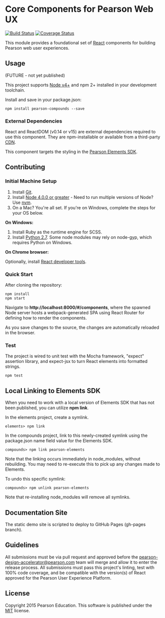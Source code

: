 # Core Components for Pearson Web UX 
[![Build Status](https://travis-ci.org/Pearson-Higher-Ed/compounds.svg?branch=v0)](https://travis-ci.org/Pearson-Higher-Ed/compounds)
[![Coverage Status](https://coveralls.io/repos/github/Pearson-Higher-Ed/compounds/badge.svg?branch=v0)](https://coveralls.io/github/Pearson-Higher-Ed/compounds?branch=v0)

This module provides a foundational set of [React](http://facebook.github.io/react) components for building Pearson web 
user experiences.

## Usage

(FUTURE - not yet published)

This project supports [Node v4+](https://nodejs.org) and npm 2+ installed in your development toolchain.

Install and save in your package.json:

    npm install pearson-compounds --save

### External Dependencies

React and ReactDOM (v0.14 or v15) are external dependencies required to use this component. They are npm-installable or 
available from a third-party [CDN](https://cdnjs.com/libraries/react/).

This component targets the styling in the [Pearson Elements SDK](https://www.npmjs.com/package/pearson-elements).

## Contributing

### Initial Machine Setup

1. Install [Git](https://git-scm.com/downloads). 
2. Install [Node 4.0.0 or greater](https://nodejs.org) - Need to run multiple versions of Node? Use [nvm](https://github.com/creationix/nvm).
3. On a Mac? You're all set. If you're on Windows, complete the steps for your OS below.  

**On Windows:**

1. Install Ruby as the runtime engine for SCSS.
2. Install [Python 2.7](https://www.python.org/downloads/). Some node modules may rely on node-gyp, which requires Python on Windows.

**On Chrome browser:**

Optionally, install [React developer tools](https://chrome.google.com/webstore/detail/react-developer-tools/fmkadmapgofadopljbjfkapdkoienihi?hl=en).

### Quick Start

After cloning the repository:

    npm install
    npm start
    
Navigate to **http://localhost:8000/#/components**, where the spawned Node server hosts a webpack-generated SPA using 
React Router for defining how to render the components.

As you save changes to the source, the changes are automatically reloaded in the browser.

### Test

The project is wired to unit test with the Mocha framework, "expect" assertion library, and expect-jsx to turn React 
elements into formatted strings.

    npm test
    
## Local Linking to Elements SDK

When you need to work with a local version of Elements SDK that has not been published, you can utilize **npm link**.

In the elements project, create a symlink.
    
    elements> npm link
    
In the compounds project, link to this newly-created symlink using the package.json name field value for the Elements SDK.

    compounds> npm link pearson-elements
    
Note that the linking occurs immediately in node_modules, without rebuilding. You may need to re-execute this to pick up
any changes made to Elements.

To undo this specific symlink:

    compounds> npm unlink pearson-elements
    
Note that re-installing node_modules will remove all symlinks.

## Documentation Site

The static demo site is scripted to deploy to GitHub Pages (gh-pages branch).

## Guidelines

All submissions must be via pull request and approved before the pearson-design-accelerator@pearson.com team will merge 
and allow it to enter the release process. All submissions must pass this project's linting, test with 100% code coverage, 
and be compatible with the version(s) of React approved for the Pearson User Experience Platform.

## License

Copyright 2015 Pearson Education. This software is published under the [MIT](LICENSE) license.
